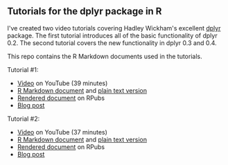 ## Tutorials for the dplyr package in R

I've created two video tutorials covering Hadley Wickham's excellent [dplyr](https://github.com/hadley/dplyr) package. The first tutorial introduces all of the basic functionality of dplyr 0.2. The second tutorial covers the new functionality in dplyr 0.3 and 0.4.

This repo contains the R Markdown documents used in the tutorials.

Tutorial #1:
* [Video](http://youtu.be/jWjqLW-u3hc) on YouTube (39 minutes)
* [R Markdown document](dplyr-tutorial.Rmd) and [plain text version](https://raw.githubusercontent.com/justmarkham/dplyr-tutorial/master/dplyr-tutorial.Rmd)
* [Rendered document](http://rpubs.com/justmarkham/dplyr-tutorial) on RPubs
* [Blog post](http://www.dataschool.io/dplyr-tutorial-for-faster-data-manipulation-in-r/)

Tutorial #2:
* [Video](http://youtu.be/2mh1PqfsXVI) on YouTube (37 minutes)
* [R Markdown document](dplyr-tutorial-2.Rmd) and [plain text version](https://raw.githubusercontent.com/justmarkham/dplyr-tutorial/master/dplyr-tutorial-2.Rmd)
* [Rendered document](http://rpubs.com/justmarkham/dplyr-tutorial-part-2) on RPubs
* [Blog post](http://www.dataschool.io/dplyr-tutorial-part-2/)
